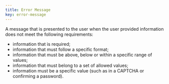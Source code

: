```yaml
---
title: Error Message
key: error-message
---
```


A message that is presented to the user when the user provided information does not meet the following requirements:

- information that is required;
- information that must follow a specific format;
- information that must be above, below or within a specific range of values;
- information that must belong to a set of allowed values;
- information must be a specific value (such as in a CAPTCHA or confirming a password).